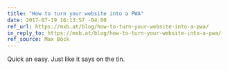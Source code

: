 ```yaml
---
title: "How to turn your website into a PWA"
date: 2017-07-19 16:13:57 -04:00
ref_url: https://mxb.at/blog/how-to-turn-your-website-into-a-pwa/
in_reply_to: https://mxb.at/blog/how-to-turn-your-website-into-a-pwa/
ref_source: Max Böck
---
```


Quick an easy. Just like it says on the tin.